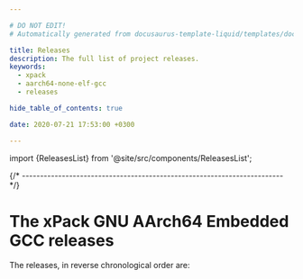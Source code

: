 ```yaml
---

# DO NOT EDIT!
# Automatically generated from docusaurus-template-liquid/templates/docusaurus.

title: Releases
description: The full list of project releases.
keywords:
  - xpack
  - aarch64-none-elf-gcc
  - releases

hide_table_of_contents: true

date: 2020-07-21 17:53:00 +0300

---
```


import {ReleasesList} from '@site/src/components/ReleasesList';

{/* ------------------------------------------------------------------------ */}

# The xPack GNU AArch64 Embedded GCC releases

The releases, in reverse chronological order are:

<ReleasesList />
